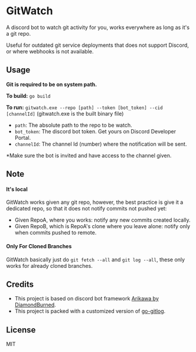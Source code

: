 # GitWatch

A discord bot to watch git activity for you, works everywhere as long as it's a git repo.

Useful for outdated git service deployments that does not support Discord, or where webhooks is not available.

## Usage

**Git is required to be on system path.**

**To build:** `go build`

**To run:** `gitwatch.exe --repo [path] --token [bot_token] --cid [channelId]` (gitwatch.exe is the built binary file)

- `path`: The absolute path to the repo to be watch.
- `bot_token`: The discord bot token. Get yours on Discord Developer Portal.
- `channelId`: The channel Id (number) where the notification will be sent.

\*Make sure the bot is invited and have access to the channel given.

## Note

#### It's local

GitWatch works given any git repo, however, the best practice is give it a dedicated repo, so that it does not notify commits not pushed yet:

- Given RepoA, where you works: notify any new commits created locally.
- Given RepoB, which is RepoA's clone where you leave alone: notify only when commits pushed to remote.

#### Only For Cloned Branches

GitWatch basically just do `git fetch --all` and `git log --all`, these only works for already cloned branches.

## Credits

- This project is based on discord bot framework [Arikawa by DiamondBurned](https://github.com/diamondburned/arikawa).
- This project is packed with a customized version of [go-gitlog](https://github.com/wadackel/go-gitlog).

## License

MIT
